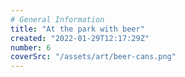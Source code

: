 ```yaml
---
# General Information
title: "At the park with beer"
created: "2022-01-29T12:17:29Z"
number: 6
coverSrc: "/assets/art/beer-cans.png"
---
```

